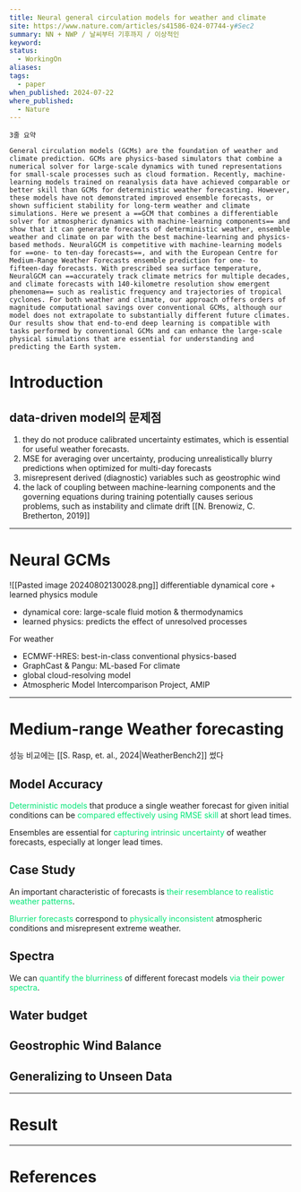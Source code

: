 ```yaml
---
title: Neural general circulation models for weather and climate
site: https://www.nature.com/articles/s41586-024-07744-y#Sec2
summary: NN + NWP / 날씨부터 기후까지 / 이상적인
keyword: 
status:
  - WorkingOn
aliases: 
tags:
  - paper
when_published: 2024-07-22
where_published:
  - Nature
---
```

```ad-summary
3줄 요약
```

```ad-abstract
General circulation models (GCMs) are the foundation of weather and climate prediction. GCMs are physics-based simulators that combine a numerical solver for large-scale dynamics with tuned representations for small-scale processes such as cloud formation. Recently, machine-learning models trained on reanalysis data have achieved comparable or better skill than GCMs for deterministic weather forecasting. However, these models have not demonstrated improved ensemble forecasts, or shown sufficient stability for long-term weather and climate simulations. Here we present a ==GCM that combines a differentiable solver for atmospheric dynamics with machine-learning components== and show that it can generate forecasts of deterministic weather, ensemble weather and climate on par with the best machine-learning and physics-based methods. NeuralGCM is competitive with machine-learning models for ==one- to ten-day forecasts==, and with the European Centre for Medium-Range Weather Forecasts ensemble prediction for one- to fifteen-day forecasts. With prescribed sea surface temperature, NeuralGCM can ==accurately track climate metrics for multiple decades, and climate forecasts with 140-kilometre resolution show emergent phenomena== such as realistic frequency and trajectories of tropical cyclones. For both weather and climate, our approach offers orders of magnitude computational savings over conventional GCMs, although our model does not extrapolate to substantially different future climates. Our results show that end-to-end deep learning is compatible with tasks performed by conventional GCMs and can enhance the large-scale physical simulations that are essential for understanding and predicting the Earth system.
```

# Introduction
## data-driven model의 문제점
1. they do not produce calibrated uncertainty estimates, which is essential for useful weather forecasts.
2. MSE for averaging over uncertainty, producing unrealistically blurry predictions when optimized for multi-day forecasts
3. misrepresent derived (diagnostic) variables such as geostrophic wind
4. the lack of coupling between machine-learning components and the governing equations during training potentially causes serious problems, such as instability and climate drift [[N. Brenowiz, C. Bretherton, 2019]]


---
# Neural GCMs
![[Pasted image 20240802130028.png]]
differentiable dynamical core + learned physics module
- dynamical core: large-scale fluid motion & thermodynamics 
- learned physics: predicts the effect of unresolved processes

For weather
- ECMWF-HRES: best-in-class conventional physics-based
- GraphCast & Pangu: ML-based
For climate
- global cloud-resolving model
- Atmospheric Model Intercomparison Project, AMIP
---
# Medium-range Weather forecasting
성능 비교에는 [[S. Rasp, et. al., 2024|WeatherBench2]] 썼다

## Model Accuracy
<font color="#00e676">Deterministic models</font> that produce a single weather forecast for given initial conditions can be <font color="#00e676">compared effectively using RMSE skill</font> at short lead times.

Ensembles are essential for <font color="#00e676">capturing intrinsic uncertainty</font> of weather forecasts, especially at longer lead times.
## Case Study
An important characteristic of forecasts is <font color="#00e676">their resemblance to realistic weather patterns</font>.

<font color="#00e676">Blurrier forecasts</font> correspond to <font color="#00e676">physically inconsistent</font> atmospheric conditions and misrepresent extreme weather.

## Spectra
We can <font color="#00e676">quantify the blurriness</font> of different forecast models <font color="#00e676">via their power spectra</font>.

## Water budget

## Geostrophic Wind Balance

## Generalizing to Unseen Data

---
# Result

---
# References
